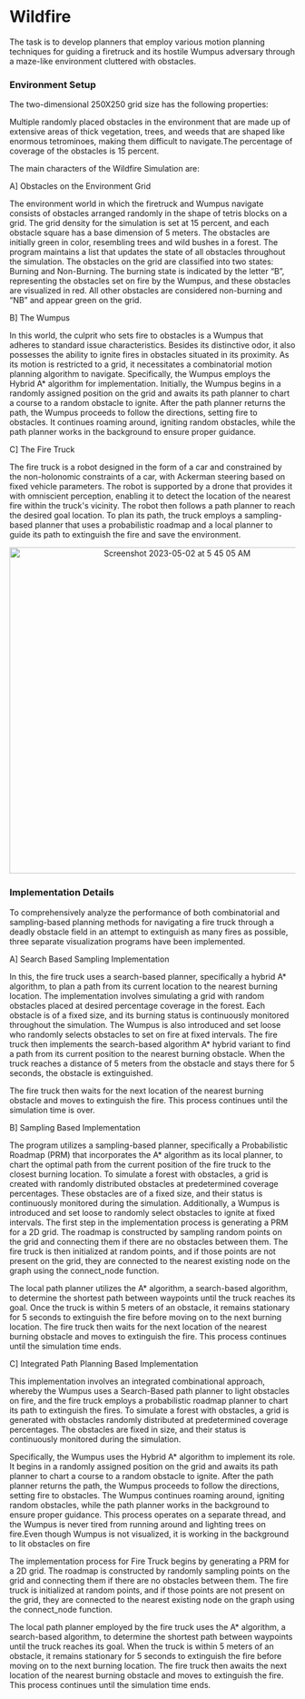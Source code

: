 # Wildfire

The task is to develop planners that employ various motion planning techniques for guiding a firetruck and its hostile Wumpus adversary through a maze-like environment cluttered with obstacles.

### Environment Setup
The two-dimensional 250X250 grid size has the following properties: 

Multiple randomly placed obstacles in the environment  that are made up of extensive areas of thick vegetation, trees, and weeds that are shaped like enormous tetrominoes, making them difficult to navigate.The percentage of coverage of the obstacles is 15 percent.


The main characters of the Wildfire Simulation are:

A] Obstacles on the Environment Grid

The environment world in which the firetruck and Wumpus navigate consists of obstacles arranged randomly in the shape of tetris blocks on a grid. The grid density for the simulation is set at 15 percent, and each obstacle square has a base dimension of 5 meters. The obstacles are initially green in color, resembling trees and wild bushes in a forest. The program maintains a list that updates the state of all obstacles throughout the simulation. The obstacles on the grid are classified into two states: Burning and Non-Burning. The burning state is indicated by the letter “B”, representing the obstacles set on fire by the Wumpus, and these obstacles are visualized in red. All other obstacles are considered non-burning and “NB” and appear green on the grid.
 
B] The Wumpus 

In this world, the culprit who sets fire to obstacles is a Wumpus that adheres to standard issue characteristics. Besides its distinctive odor, it also possesses the ability to ignite fires in obstacles situated in its proximity. As its motion is restricted to a grid, it necessitates a combinatorial motion planning algorithm to navigate. Specifically, the Wumpus employs the Hybrid A* algorithm for implementation. Initially, the Wumpus begins in a randomly assigned position on the grid and awaits its path planner to chart a course to a random obstacle to ignite. After the path planner returns the path, the Wumpus proceeds to follow the directions, setting fire to obstacles. It continues roaming around, igniting random obstacles, while the path planner works in the background to ensure proper guidance.


C] The Fire Truck 

The fire truck is a robot designed in the form of a car and constrained by the non-holonomic constraints of a car, with Ackerman steering based on fixed vehicle parameters. The robot is supported by a drone that provides it with omniscient perception, enabling it to detect the location of the nearest fire within the truck's vicinity. The robot then follows a path planner to reach the desired goal location. To plan its path, the truck employs a sampling-based planner that uses a probabilistic roadmap and a local planner to guide its path to extinguish the fire and save the environment. 

<p align = "center"> <img width="575" alt="Screenshot 2023-05-02 at 5 45 05 AM" src="https://user-images.githubusercontent.com/115124698/235553333-bf296a46-6e5c-4e63-a186-4e0b8f3114b7.png">


### Implementation Details 
To comprehensively analyze the performance of both combinatorial and sampling-based planning methods for navigating a fire truck through a deadly obstacle field in an attempt to extinguish as many fires as possible, three separate visualization programs have been implemented. 

A] Search Based Sampling Implementation

 In this, the fire truck uses a search-based planner, specifically a hybrid A* algorithm, to plan a path from its current location to the nearest burning location.
The implementation involves simulating a grid with random obstacles placed at desired percentage coverage in the forest. Each obstacle is of a fixed size, and its burning status is continuously monitored throughout the simulation. The Wumpus is also introduced and set loose who  randomly selects obstacles to set on fire at fixed intervals.
The fire truck then implements the search-based algorithm A* hybrid variant to find a path from its current position to the nearest burning obstacle. When the truck reaches a distance of 5 meters from the obstacle and stays there for 5 seconds, the obstacle is extinguished.

The fire truck then waits for the next location of the nearest burning obstacle and moves to extinguish the fire. This process continues until the simulation time is over.

B] Sampling Based Implementation 

 The program utilizes a sampling-based planner, specifically a Probabilistic Roadmap (PRM) that incorporates the A* algorithm as its local planner, to chart the optimal path from the current position of the fire truck to the closest burning location. To simulate a forest with obstacles, a grid is created with randomly distributed obstacles at predetermined coverage percentages. These obstacles are of a fixed size, and their status is continuously monitored during the simulation. Additionally, a Wumpus is introduced and set loose to randomly select obstacles to ignite at fixed intervals. 
The first step in the implementation process is generating a PRM for a 2D grid. The roadmap is constructed by sampling random points on the grid and connecting them if there are no obstacles between them. The fire truck is then initialized at random points, and if those points are not present on the grid, they are connected to the nearest existing node on the graph using the connect_node function.

The local path planner utilizes the A* algorithm, a search-based algorithm, to determine the shortest path between waypoints until the truck reaches its goal. Once the truck is within 5 meters of an obstacle, it remains stationary for 5 seconds to extinguish the fire before moving on to the next burning location. The fire truck then waits for the next location of the nearest burning obstacle and moves to extinguish the fire. This process continues until the simulation time ends.

C] Integrated Path Planning Based Implementation

This implementation involves an integrated combinational approach, whereby the Wumpus uses a Search-Based path planner to light obstacles on fire, and the fire truck employs a probabilistic roadmap planner to chart its path to extinguish the fires. To simulate a forest with obstacles, a grid is generated with obstacles randomly distributed at predetermined coverage percentages. The obstacles are fixed in size, and their status is continuously monitored during the simulation.

Specifically, the Wumpus uses the Hybrid A* algorithm to implement its role. It begins in a randomly assigned position on the grid and awaits its path planner to chart a course to a random obstacle to ignite. After the path planner returns the path, the Wumpus proceeds to follow the directions, setting fire to obstacles. The Wumpus continues roaming around, igniting random obstacles, while the path planner works in the background to ensure proper guidance. This process operates on a separate thread, and the Wumpus is never tired from running around and lighting trees on fire.Even though Wumpus is not visualized, it is working in the background to lit obstacles on fire 

The implementation process for Fire Truck begins by generating a PRM for a 2D grid. The roadmap is constructed by randomly sampling points on the grid and connecting them if there are no obstacles between them. The fire truck is initialized at random points, and if those points are not present on the grid, they are connected to the nearest existing node on the graph using the connect_node function.

The local path planner employed by the fire truck uses the A* algorithm, a search-based algorithm, to determine the shortest path between waypoints until the truck reaches its goal. When the truck is within 5 meters of an obstacle, it remains stationary for 5 seconds to extinguish the fire before moving on to the next burning location. The fire truck then awaits the next location of the nearest burning obstacle and moves to extinguish the fire. This process continues until the simulation time ends.

